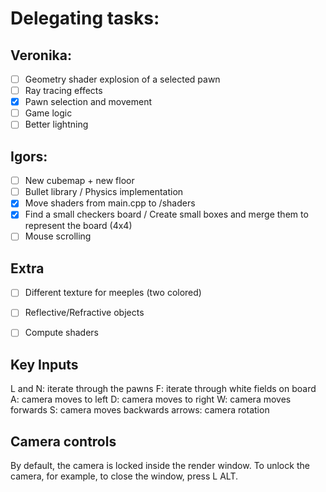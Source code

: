 # Delegating tasks:
## Veronika:
- [ ] Geometry shader explosion of a selected pawn
- [ ] Ray tracing effects
- [x] Pawn selection and movement
- [ ] Game logic
- [ ] Better lightning

## Igors:
- [ ] New cubemap + new floor
- [ ] Bullet library / Physics implementation
- [x] Move shaders from main.cpp to /shaders
- [x] Find a small checkers board / Create small boxes and merge them to represent the board (4x4)
- [ ] Mouse scrolling

## Extra
- [ ] Different texture for meeples (two colored)
- [ ] Reflective/Refractive objects
- [ ] Compute shaders


## Key Inputs
L and N: iterate through the pawns
F: iterate through white fields on board
A: camera moves to left
D: camera moves to right
W: camera moves forwards
S: camera moves backwards
arrows: camera rotation

## Camera controls
By default, the camera is locked inside the render window. To unlock the camera, for example, to close the window, press L ALT.